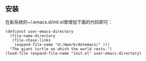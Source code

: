 ## 安装

在新系统的~/.emacs.d/init.el里增加下面的代码即可：
```
(defconst user-emacs-directory
  (file-name-directory
   (file-chase-links
    (expand-file-name "d:/mwork/dotemacs/" )))
  "The giant turtle on which the world rests.")
(load-file (expand-file-name "init.el" user-emacs-directory)
```
